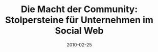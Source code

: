 ---
abstract: ''
authors:
- Peter Leitner
- Thomas Grechenig
date: '2010-02-25'
featured: false
links:
- name: Publik
  url: https://publik.tuwien.ac.at/showentry.php?ID=193449&lang=2
publication_types:
- '1'
publishDate: '2010-02-25'
title: 'Die Macht der Community: Stolpersteine für Unternehmen im Social Web'
url_pdf: ''
---